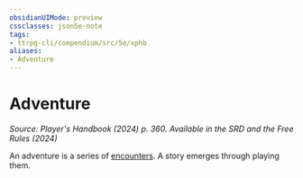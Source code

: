```yaml
---
obsidianUIMode: preview
cssclasses: json5e-note
tags:
- ttrpg-cli/compendium/src/5e/xphb
aliases:
- Adventure
---
```

# Adventure
*Source: Player's Handbook (2024) p. 360. Available in the <span title='Systems Reference Document (5.2)'>SRD</span> and the Free Rules (2024)* 

An adventure is a series of [encounters](/3-Mechanics/CLI/variant-rules/encounter-xphb.md). A story emerges through playing them.